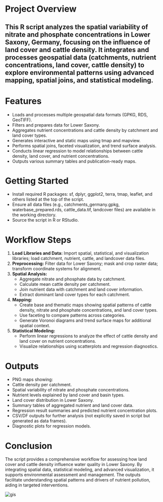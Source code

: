 # Project Overview
This R script analyzes the spatial variability of nitrate and phosphate concentrations in Lower Saxony, Germany, focusing on the influence of land cover and cattle density. It integrates and processes geospatial data (catchments, nutrient concentrations, land cover, cattle density) to explore environmental patterns using advanced mapping, spatial joins, and statistical modeling.
---

# Features
  - Loads and processes multiple geospatial data formats (GPKG, RDS, GeoTIFF).
  - Filters and prepares data for Lower Saxony.
  - Aggregates nutrient concentrations and cattle density by catchment and land cover types.
  - Generates interactive and static maps using tmap and mapview.
  - Performs spatial joins, faceted visualization, and trend surface analysis.
  - Conducts linear regression to model relationships between cattle density, land cover, and nutrient concentrations.
  - Outputs various summary tables and publication-ready maps.

# Getting Started
  - Install required R packages: sf, dplyr, ggplot2, terra, tmap, leaflet, and others listed at the top of the script.
  - Ensure all data files (e.g., catchments_germany.gpkg, waterbase_prepared.rds, cattle_data.tif, landcover files) are available in the working directory.
  - Source the script in R or RStudio.

# Workflow Steps
1. **Load Libraries and Data:** Import spatial, statistical, and visualization libraries; load catchment, nutrient, cattle, and landcover data files.
2. **Preprocessing:** Filter data for Lower Saxony; mask and crop raster data; transform coordinate systems for alignment.
3. **Spatial Analysis:**
   - Aggregate nitrate and phosphate data by catchment.
   - Calculate mean cattle density per catchment.
   - Join nutrient data with catchment and land cover information.
   - Extract dominant land cover types for each catchment.
4. **Mapping:**
   - Create base and thematic maps showing spatial patterns of cattle density, nitrate and phosphate concentrations, and land cover types.
   - Use faceting to compare patterns across categories.
   - Generate Voronoi diagrams and trend surface maps for additional spatial context.
5. **Statistical Modeling:**
   - Perform linear regressions to analyze the effect of cattle density and land cover on nutrient concentrations.
   - Visualize relationships using scatterplots and regression diagnostics.

# Outputs
  - PNG maps showing:
  - Cattle density per catchment.
  - Spatial variability of nitrate and phosphate concentrations.
  - Nutrient levels explained by land cover and basin types.
  - Land cover distribution in Lower Saxony.
  - Summary tables of aggregated nutrient and land cover data.
  - Regression result summaries and predicted nutrient concentration plots.
  - CSV/DF outputs for further analysis (not explicitly saved in script but generated as data frames).
  - Diagnostic plots for regression models.

# Conclusion
The script provides a comprehensive workflow for assessing how land cover and cattle density influence water quality in Lower Saxony. By integrating spatial data, statistical modeling, and advanced visualization, it supports environmental assessment and management. The outputs facilitate understanding spatial patterns and drivers of nutrient pollution, aiding in targeted interventions.


![gis](https://github.com/user-attachments/assets/df85f04f-baab-414f-a430-a0db3ab1a8cb)





